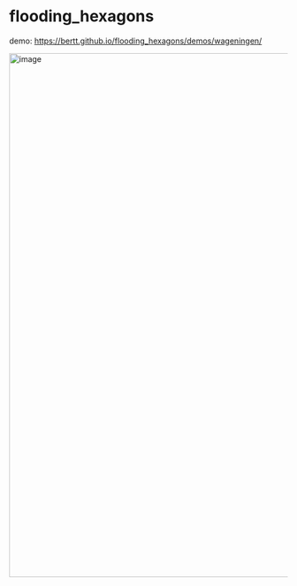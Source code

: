 # flooding_hexagons

demo: https://bertt.github.io/flooding_hexagons/demos/wageningen/

<img width="1706" height="947" alt="image" src="https://github.com/user-attachments/assets/08e84597-83fd-437e-8d14-89ac87dc4790" />

